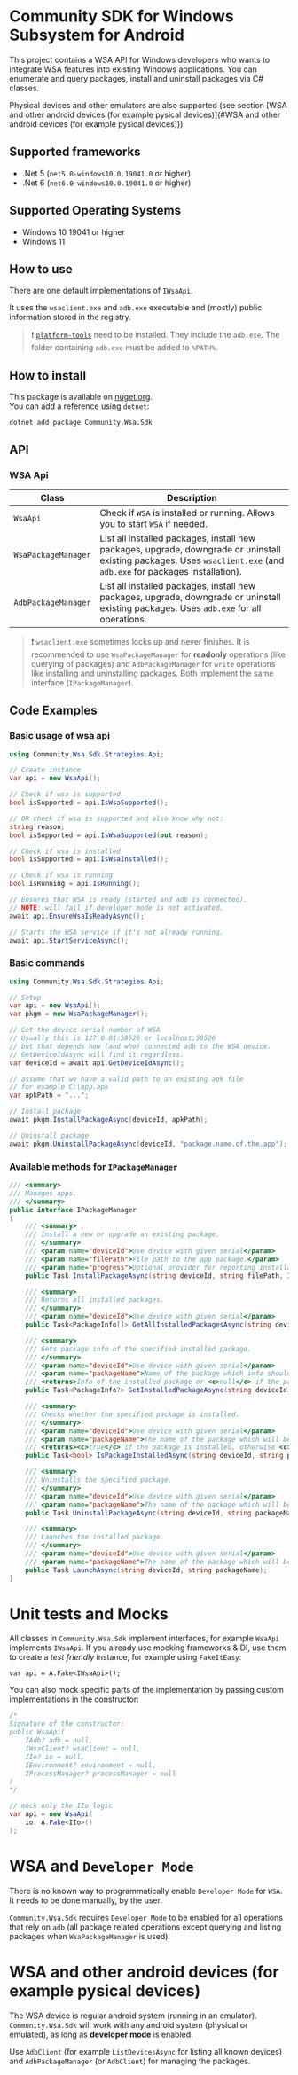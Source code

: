 # Community SDK for Windows Subsystem for Android

This project contains a WSA API for Windows developers who wants to integrate WSA 
features into existing Windows applications. You can enumerate and query packages, install and uninstall packages via C# classes.

Physical devices and other emulators are also supported (see section [WSA and other android devices (for example pysical devices)](#WSA and other android devices (for example pysical devices))).

## Supported frameworks

- .Net 5 (`net5.0-windows10.0.19041.0` or higher)
- .Net 6 (`net6.0-windows10.0.19041.0` or higher)

## Supported Operating Systems

- Windows 10 19041 or higher
- Windows 11

## How to use

There are one default implementations of `IWsaApi`.

It uses the `wsaclient.exe` and `adb.exe` executable and (mostly) public information stored in the registry.

> :exclamation: [`platform-tools`](https://developer.android.com/studio/releases/platform-tools) need to be installed. They include the `adb.exe`. The folder containing `adb.exe` must be added to `%PATH%`.

## How to install

This package is available on [nuget.org](https://www.nuget.org/packages/Community.Wsa.Sdk).  
You can add a reference using `dotnet`:

```shell
dotnet add package Community.Wsa.Sdk
```

## API

### WSA Api

| Class               | Description                                                                                                                                                           |
| ------------------- | --------------------------------------------------------------------------------------------------------------------------------------------------------------------- |
| `WsaApi`            | Check if `WSA` is installed or running. Allows you to start `WSA` if needed.                                                                                          |
| `WsaPackageManager` | List all installed packages, install new packages, upgrade, downgrade or uninstall existing packages. Uses `wsaclient.exe` (and `adb.exe` for packages installation). |
| `AdbPackageManager` | List all installed packages, install new packages, upgrade, downgrade or uninstall existing packages. Uses `adb.exe` for all operations.                              |

> :exclamation: `wsaclient.exe` sometimes locks up and never finishes. It is recommended to use `WsaPackageManager` for **readonly** operations (like querying of packages) and `AdbPackageManager` for `write` operations like installing and uninstalling packages. Both implement the same interface (`IPackageManager`).

## Code Examples

### Basic usage of wsa api

```csharp
using Community.Wsa.Sdk.Strategies.Api;

// Create instance
var api = new WsaApi();

// Check if wsa is supported
bool isSupported = api.IsWsaSupported();

// OR check if wsa is supported and also know why not:
string reason;
bool isSupported = api.IsWsaSupported(out reason);

// Check if wsa is installed
bool isSupported = api.IsWsaInstalled();

// Check if wsa is running
bool isRunning = api.IsRunning();

// Ensures that WSA is ready (started and adb is connected).
// NOTE: will fail if developer mode is not activated.
await api.EnsureWsaIsReadyAsync();

// Starts the WSA service if it's not already running.
await api.StartServiceAsync();
```

### Basic commands

```csharp
using Community.Wsa.Sdk.Strategies.Api;

// Setup
var api = new WsaApi();
var pkgm = new WsaPackageManager();

// Get the device serial number of WSA
// Usually this is 127.0.01:58526 or localhost:58526
// but that depends how (and who) connected adb to the WSA device.
// GetDeviceIdAsync will find it regardless.
var deviceId = await api.GetDeviceIdAsync();

// assume that we have a valid path to an existing apk file
// for example C:\app.apk
var apkPath = "..."; 

// Install package
await pkgm.InstallPackageAsync(deviceId, apkPath);

// Uninstall package 
await pkgm.UninstallPackageAsync(deviceId, "package.name.of.the.app");
```

### Available methods for `IPackageManager`

```csharp
/// <summary>
/// Manages apps.
/// </summary>
public interface IPackageManager
{
    /// <summary>
    /// Install a new or upgrade an existing package.
    /// </summary>
    /// <param name="deviceId">Use device with given serial</param>
    /// <param name="filePath">File path to the app package.</param>
    /// <param name="progress">Optional provider for reporting installation updates.</param>
    public Task InstallPackageAsync(string deviceId, string filePath, IProgress<string>? progress = null);

    /// <summary>
    /// Returns all installed packages.
    /// </summary>
    /// <param name="deviceId">Use device with given serial</param>
    public Task<PackageInfo[]> GetAllInstalledPackagesAsync(string deviceId);

    /// <summary>
    /// Gets package info of the specified installed package.
    /// </summary>
    /// <param name="deviceId">Use device with given serial</param>
    /// <param name="packageName">Name of the package which info should be fetched.</param>
    /// <returns>Info of the installed package or <c>null</c> if the package isn't installed.</returns>
    public Task<PackageInfo?> GetInstalledPackageAsync(string deviceId, string packageName);

    /// <summary>
    /// Checks whether the specified package is installed.
    /// </summary>
    /// <param name="deviceId">Use device with given serial</param>
    /// <param name="packageName">The name of the package which will be checked.</param>
    /// <returns><c>true</c> if the package is installed, otherwise <c>false</c>.</returns>
    public Task<bool> IsPackageInstalledAsync(string deviceId, string packageName);

    /// <summary>
    /// Uninstalls the specified package.
    /// </summary>
    /// <param name="deviceId">Use device with given serial</param>
    /// <param name="packageName">The name of the package which will be uninstalled.</param>
    public Task UninstallPackageAsync(string deviceId, string packageName);

    /// <summary>
    /// Launches the installed package.
    /// </summary>
    /// <param name="deviceId">Use device with given serial</param>
    /// <param name="packageName">The name of the package which will be launched.</param>
    public Task LaunchAsync(string deviceId, string packageName);
}
```

# Unit tests and Mocks

All classes in `Community.Wsa.Sdk` implement interfaces, for example `WsaApi` implements `IWsaApi`. If you already use mocking frameworks & DI, use them to create a *test friendly* instance, for example using `FakeItEasy`:

```
var api = A.Fake<IWsaApi>();
```

You can also mock specific parts of the implementation by passing custom implementations in the constructor:

```csharp
/*
Signature of the constructor:
public WsaApi(
    IAdb? adb = null,
    IWsaClient? wsaClient = null,
    IIo? io = null,
    IEnvironment? environment = null,
    IProcessManager? processManager = null
)
*/

// mock only the IIo logic
var api = new WsaApi(
    io: A.Fake<IIo>()
);
```

# WSA and `Developer Mode`

There is no known way to programmatically enable `Developer Mode` for `WSA`. It needs to be done manually, by the user.

`Community.Wsa.Sdk` requires `Developer Mode` to be enabled for all operations that rely on `adb` (all package related operations except querying and listing packages when `WsaPackageManager` is used).

# WSA and other android devices (for example pysical devices)

The WSA device is regular android system (running in an emulator). `Community.Wsa.Sdk` will work with any android system (physical or emulated), as long as **developer mode** is enabled.

Use `AdbClient` (for example `ListDevicesAsync` for listing all known devices) and `AdbPackageManager` (or `AdbClient`) for managing the packages.
